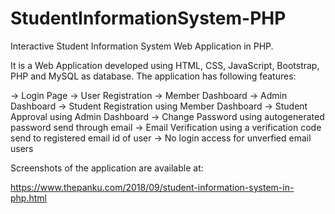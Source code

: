 # StudentInformationSystem-PHP
Interactive Student Information System Web Application in PHP.

It is a Web Application developed using HTML, CSS, JavaScript, Bootstrap, PHP and MySQL as database.
The application has following features:

-> Login Page
-> User Registration
-> Member Dashboard
-> Admin Dashboard
-> Student Registration using Member Dashboard
-> Student Approval using Admin Dashboard
-> Change Password using autogenerated password send through email
-> Email Verification using a verification code send to registered email id of user
-> No login access for unverfied email users

Screenshots of the application are available at:

https://www.thepanku.com/2018/09/student-information-system-in-php.html
